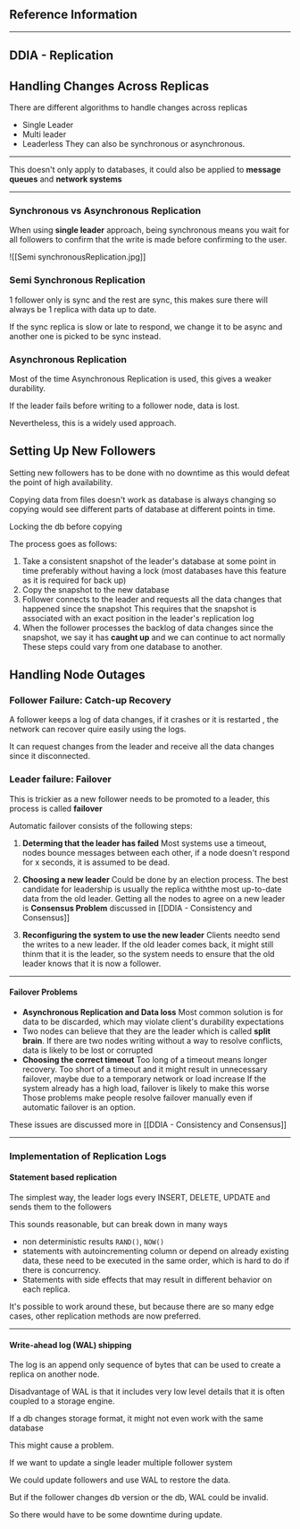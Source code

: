 ## Reference Information

---
## DDIA - Replication

## Handling Changes Across Replicas
There are different algorithms to handle changes across replicas 
- Single Leader
- Multi leader
- Leaderless
They can also be synchronous or asynchronous.

---
This doesn't only apply to databases, it could also be applied to **message queues** and **network systems**

---

### Synchronous vs Asynchronous Replication

When using **single leader** approach, being synchronous means you wait for all followers to confirm that the write is made before confirming to the user.


![[Semi synchronousReplication.jpg]]

### Semi Synchronous Replication 
1 follower only is sync and the rest are sync, this makes sure there will always be 1 replica with data up to date.

If the sync replica is slow or late to respond, we change it to be async and another one is picked to be sync instead.

### Asynchronous Replication 

Most of the time Asynchronous Replication is used, this gives a weaker durability.

If the leader fails before writing to a follower node, data is lost.

Nevertheless, this is a widely used approach.

## Setting Up New Followers

Setting new followers has to be done with no downtime as this would defeat the point of high availability.

Copying data from files doesn't work as database is always changing so copying would see different parts of database at different points in time.

Locking the db before copying 

The process goes as follows:
1. Take a consistent snapshot of the leader's database at some point in time preferably without having a lock (most databases have this feature as it is required for back up)
2. Copy the snapshot to the new database
3. Follower connects to the leader and requests all the data changes that happened since the snapshot 
   This requires that the snapshot is associated with an exact position in the leader's replication log
4. When the follower processes the backlog of data changes since the snapshot, we say it has **caught up** and we can continue to act normally
These steps could vary from one database to another.

## Handling Node Outages

### Follower Failure: Catch-up Recovery 

A follower keeps a log of data changes, if it crashes or it is restarted , the network can recover quire easily using the logs.

It can request changes from the leader and receive all the data changes since it disconnected.

### Leader failure: Failover

This is trickier as a new follower needs to be promoted to a leader, this process is called **failover**

Automatic failover consists of the following steps:
1. **Determing that the leader has failed**
   Most systems use a timeout, nodes bounce messages between each other, if a node doesn't respond for x seconds, it is assumed to be dead.
   
2. **Choosing a new leader**
   Could be done by an election process. The best candidate for leadership is usually the replica withthe most up-to-date data from the old leader.
   Getting all the nodes to agree on a new leader is **Consensus Problem** discussed in [[DDIA - Consistency and Consensus]]

3. **Reconfiguring the system to use the new leader**
   Clients needto send the writes to a new leader.
   If the old leader comes back, it might still thinm that it is the leader, so the system needs to ensure that the old leader knows that it is now a follower.
---
#### Failover Problems
- **Asynchronous Replication and Data loss**
  Most common solution is for data to be discarded, which may violate client's durability expectations 
- Two nodes can believe that they are the leader which is called **split brain**. If there are two nodes writing without a way to resolve conflicts, data is likely to be lost or corrupted
- **Choosing the correct timeout**
  Too long of a timeout means longer recovery.
  Too short of a timeout and it might result in unnecessary failover, maybe due to a temporary network or load increase
  If the system already has a high load, failover is likely to make this worse
Those problems make people resolve failover manually even if automatic failover is an option.

These issues are discussed more in [[DDIA - Consistency and Consensus]]

---

### Implementation of Replication Logs

#### Statement based replication 

The simplest way, the leader logs every INSERT, DELETE, UPDATE and sends them to the followers

This sounds reasonable, but can break down in many ways
- non deterministic results `RAND()`, `NOW()`
- statements with autoincrementing column or depend on already existing data, these need to be executed in the same order, which is hard to do if there is concurrency.
- Statements with side effects that may result in different behavior on each replica.

It's possible to work around these, but because there are so many edge cases, other replication methods are now preferred.

---
#### Write-ahead log (WAL) shipping

The log is an append only sequence of bytes that can be used to create a replica on another node.

Disadvantage of WAL is that it includes very low level details that it is often coupled to a storage engine.

If a db changes storage format, it might not even work with the same database

This might cause a problem.

If we want to update a single leader multiple follower system

We could update followers and use WAL to restore the data.

But if the follower changes db version or the db, WAL could be invalid.

So there would have to be some downtime during update.

